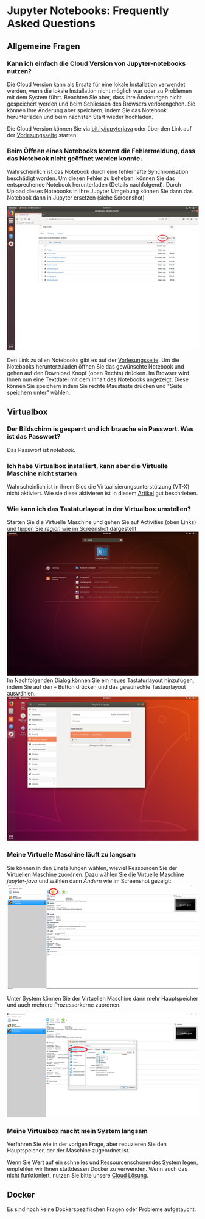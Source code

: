 # Jupyter Notebooks: Frequently Asked Questions

## Allgemeine Fragen

### Kann ich  einfach die Cloud Version von Jupyter-notebooks nutzen?

Die Cloud Version kann als Ersatz für eine lokale Installation verwendet werden, wenn die lokale Installation nicht möglich war oder zu Problemen mit dem System führt. Beachten Sie aber, dass ihre Änderungen nicht gespeichert werden und beim Schliessen des Browsers verlorengehen. Sie können Ihre Änderung aber speichern, indem Sie das Notebook herunterladen und beim nächsten Start wieder hochladen. 

Die Cloud Version können Sie via [bit.ly/jupyterjava](bit.ly/jupyterjava) oder über den Link auf der [Vorlesungsseite](https://dmi.unibas.ch/de/studium/computer-science-informatik/lehrangebot-hs19/vorlesung-grundlagen-der-programmierung/) starten. 


### Beim Öffnen eines Notebooks kommt die Fehlermeldung, dass das Notebook nicht geöffnet werden konnte. 

Wahrscheinlich ist das Notebook durch eine fehlerhafte Synchronisation beschädigt worden. Um diesen Fehler zu beheben, können Sie das entsprechende Notebook herunterladen (Details nachfolgend). Durch Upload dieses Notebooks in Ihre Jupyter Umgebung können Sie dann das Notebook dann in Jupyter ersetzen (siehe Screenshot) 

![upload](images/upload.png)


Den Link zu allen Notebooks gibt es auf der [Vorlesungsseite](https://dmi.unibas.ch/de/studium/computer-science-informatik/lehrangebot-hs19/vorlesung-grundlagen-der-programmierung/). Um die Notebooks herunterzuladen öffnen Sie das gewünschte Notebook und gehen auf den Download Knopf (oben Rechts) drücken. Im Browser wird Ihnen nun eine Textdatei mit dem Inhalt des Notebooks angezeigt. Diese können Sie speichern indem Sie rechte Maustaste drücken und "Seite speichern unter" wählen. 

## Virtualbox

### Der Bildschirm is gesperrt und ich brauche ein Passwort. Was ist das Passwort?
Das Passwort ist *notebook*.


### Ich habe Virtualbox installiert, kann aber die Virtuelle Maschine nicht starten
Wahrscheinlich ist in ihrem Bios die Virtualisierungsunterstützung (VT-X) nicht aktiviert. Wie sie diese aktivieren ist in diesem [Artikel](https://www.tactig.com/enable-intel-vt-x-amd-virtualization-pc-vmware-virtualbox/) gut beschrieben.

### Wie kann ich das Tastaturlayout in der Virtualbox umstellen?

Starten Sie die Virtuelle Maschine und gehen Sie auf Activities (oben Links) und tippen Sie *region* wie im Screenshot dargestellt
![keyboard1](images/select-keyboard-1.png)
Im Nachfolgenden Dialog können Sie ein neues Tastaturlayout hinzufügen, indem Sie auf den ```+``` Button drücken und das gewünschte Tastaurlayout auswählen.
![keyboard1](images/select-keyboard-2.png)


### Meine Virtuelle Maschine läuft zu langsam 

Sie können in den Einstellungen wählen, wieviel Ressourcen Sie der Virtuellen Maschine zuordnen. Dazu wählen Sie die Virtuelle Maschine *jupyter-java* und wählen dann *Ändern* wie im Screenshot gezeigt:
![vbox1](images/vbox.png)

Unter System können Sie der Virtuellen Maschine dann mehr Hauptspeicher und auch mehrere Prozessorkerne zuordnen.

![vbox1](images/vbox-2.png)

### Meine Virtualbox macht mein System langsam

Verfahren Sie wie in der vorigen Frage, aber reduzieren Sie den Hauptspeicher, der der Maschine zugeordnet ist. 

Wenn Sie Wert auf ein schnelles und Ressourcenschonendes System legen, empfehlen wir Ihnen stattdessen Docker zu verwenden. 
Wenn auch das nicht funktioniert, nutzen Sie bitte unsere [Cloud Lösung](https://bit.ly/jupyterjava).


## Docker 

Es sind noch keine Dockerspezifischen Fragen oder Probleme aufgetaucht. 